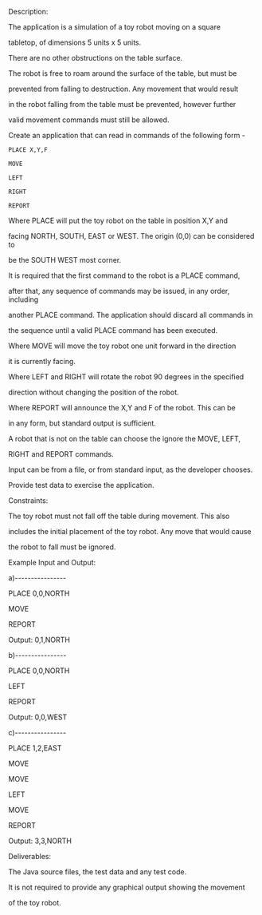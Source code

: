 Description:

The application is a simulation of a toy robot moving on a square

tabletop, of dimensions 5 units x 5 units.



There are no other obstructions on the table surface.



The robot is free to roam around the surface of the table, but must be

prevented from falling to destruction.  Any movement that would result

in the robot falling from the table must be prevented, however further

valid movement commands must still be allowed.



Create an application that can read in commands of the following form -

    

    PLACE X,Y,F

    MOVE

    LEFT

    RIGHT

    REPORT



Where PLACE will put the toy robot on the table in position X,Y and

facing NORTH, SOUTH, EAST or WEST.  The origin (0,0) can be considered to

be the SOUTH WEST most corner.



It is required that the first command to the robot is a PLACE command, 

after that, any sequence of commands may be issued, in any order, including

another PLACE command.  The application should discard all commands in 

the sequence until a valid PLACE command has been executed.



Where MOVE will move the toy robot one unit forward in the direction

it is currently facing.



Where LEFT and RIGHT will rotate the robot 90 degrees in the specified

direction without changing the position of the robot.



Where REPORT will announce the X,Y and F of the robot.  This can be

in any form, but standard output is sufficient.  



A robot that is not on the table can choose the ignore the MOVE, LEFT, 

RIGHT and REPORT commands.



Input can be from a file, or from standard input, as the developer chooses.



Provide test data to exercise the application.



Constraints:



The toy robot must not fall off the table during movement.  This also

includes the initial placement of the toy robot.  Any move that would cause

the robot to fall must be ignored.



Example Input and Output:



a)----------------

PLACE 0,0,NORTH

MOVE

REPORT



Output: 0,1,NORTH



b)----------------

PLACE 0,0,NORTH

LEFT

REPORT



Output: 0,0,WEST

c)----------------

PLACE 1,2,EAST

MOVE

MOVE

LEFT

MOVE

REPORT



Output: 3,3,NORTH



Deliverables:



The Java source files, the test data and any test code.



It is not required to provide any graphical output showing the movement

of the toy robot.


